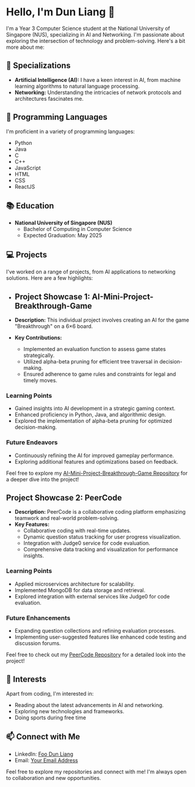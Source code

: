 # Hello, I'm Dun Liang 👋

I'm a Year 3 Computer Science student at the National University of Singapore (NUS), specializing in AI and Networking. I'm passionate about exploring the intersection of technology and problem-solving. Here's a bit more about me:

## 🔭 Specializations

- **Artificial Intelligence (AI):** I have a keen interest in AI, from machine learning algorithms to natural language processing.
- **Networking:** Understanding the intricacies of network protocols and architectures fascinates me.

## 🚀 Programming Languages

I'm proficient in a variety of programming languages:

- Python
- Java
- C
- C++
- JavaScript
- HTML
- CSS
- ReactJS

## 📚 Education

- **National University of Singapore (NUS)**
  - Bachelor of Computing in Computer Science
  - Expected Graduation: May 2025

## 💻 Projects

I've worked on a range of projects, from AI applications to networking solutions. Here are a few highlights:

- ## Project Showcase 1: AI-Mini-Project-Breakthrough-Game

- **Description:** This individual project involves creating an AI for the game "Breakthrough" on a 6×6 board.
- **Key Contributions:**
  - Implemented an evaluation function to assess game states strategically.
  - Utilized alpha-beta pruning for efficient tree traversal in decision-making.
  - Ensured adherence to game rules and constraints for legal and timely moves.

### Learning Points

- Gained insights into AI development in a strategic gaming context.
- Enhanced proficiency in Python, Java, and algorithmic design.
- Explored the implementation of alpha-beta pruning for optimized decision-making.

### Future Endeavors

- Continuously refining the AI for improved gameplay performance.
- Exploring additional features and optimizations based on feedback.

Feel free to explore my [AI-Mini-Project-Breakthrough-Game Repository](https://github.com/dunliang0513/AI-Mini-Project-Breakthrough-Game/tree/main) for a deeper dive into the project!

## Project Showcase 2: PeerCode

- **Description:** PeerCode is a collaborative coding platform emphasizing teamwork and real-world problem-solving.
- **Key Features:**
  - Collaborative coding with real-time updates.
  - Dynamic question status tracking for user progress visualization.
  - Integration with Judge0 service for code evaluation.
  - Comprehensive data tracking and visualization for performance insights.

### Learning Points

- Applied microservices architecture for scalability.
- Implemented MongoDB for data storage and retrieval.
- Explored integration with external services like Judge0 for code evaluation.

### Future Enhancements

- Expanding question collections and refining evaluation processes.
- Implementing user-suggested features like enhanced code testing and discussion forums.

Feel free to check out my [PeerCode Repository](https://github.com/dunliang0513/PeerCode) for a detailed look into the project!


## 🌱 Interests

Apart from coding, I'm interested in:

- Reading about the latest advancements in AI and networking.
- Exploring new technologies and frameworks.
- Doing sports during free time

## 📫 Connect with Me

- LinkedIn: [Foo Dun Liang](https://www.linkedin.com/in/dun-liang-foo-11884421b/)
- Email: [Your Email Address](mailto:dunliangfoo0513@gmail.com)

Feel free to explore my repositories and connect with me! I'm always open to collaboration and new opportunities.

